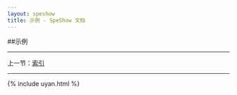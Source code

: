 ```yaml
---
layout: speshow
title: 示例 - SpeShow 文档
---
```


##示例

***********************************************************************

上一节：[索引](reference.html)

***********************************************************************

{% include uyan.html %}